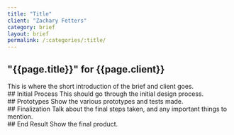```yaml
---
title: "Title"
client: "Zachary Fetters"
category: brief
layout: brief
permalink: /:categories/:title/
---
```

<section markdown="1">
<h2>"{{page.title}}" for {{page.client}}</h2>
This is where the short introduction of the brief and client goes.
</section>

<section markdown="1">
## Initial Process
This should go through the initial design process.
</section>

<section markdown="1">
## Prototypes
Show the various prototypes and tests made.
</section>

<section markdown="1">
## Finalization
Talk about the final steps taken, and any important things to mention.
</section>

<section markdown="1">
## End Result
Show the final product.
</section>